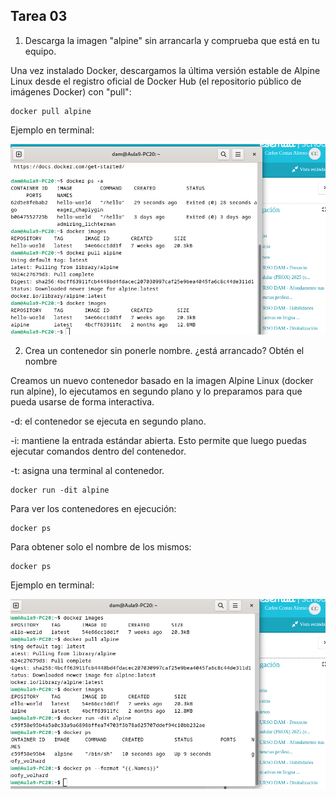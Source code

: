 ## Tarea 03

1. Descarga la imagen "alpine" sin arrancarla y comprueba que está en tu equipo.

Una vez instalado Docker, descargamos la última versión estable de Alpine Linux desde el registro oficial de Docker Hub (el repositorio público de imágenes Docker) con "pull":

````
docker pull alpine
````

Ejemplo en terminal:

![Imagen](images/1.png)

2. Crea un contenedor sin ponerle nombre. ¿está arrancado? Obtén el nombre

Creamos un nuevo contenedor basado en la imagen Alpine Linux (docker run alpine), lo ejecutamos en segundo plano y lo preparamos para que pueda usarse de forma interactiva.

-d: el contenedor se ejecuta en segundo plano.

-i: mantiene la entrada estándar abierta. Esto permite que luego puedas ejecutar comandos dentro del contenedor.

-t: asigna una terminal al contenedor.
````
docker run -dit alpine
````

Para ver los contenedores en ejecución:
````
docker ps
````

Para obtener solo el nombre de los mismos:
````
docker ps
````


Ejemplo en terminal:

![Imagen](images/2.png)